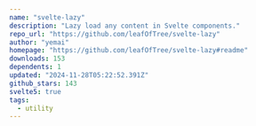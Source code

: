 ```yaml
---
name: "svelte-lazy"
description: "Lazy load any content in Svelte components."
repo_url: "https://github.com/leafOfTree/svelte-lazy"
author: "yemai"
homepage: "https://github.com/leafOfTree/svelte-lazy#readme"
downloads: 153
dependents: 1
updated: "2024-11-28T05:22:52.391Z"
github_stars: 143
svelte5: true
tags: 
  - utility
---
```

